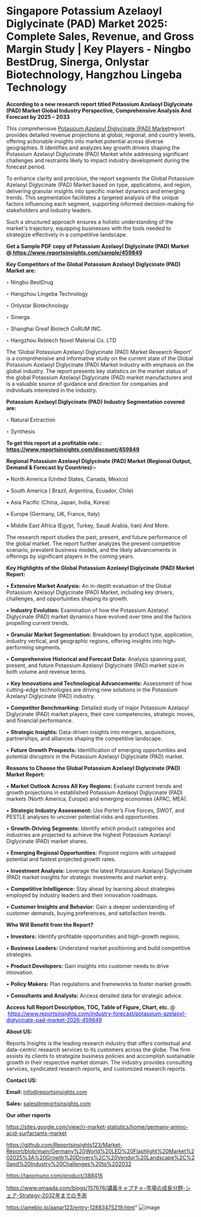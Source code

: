 # Singapore Potassium Azelaoyl Diglycinate (PAD) Market 2025: Complete Sales, Revenue, and Gross Margin Study | Key Players - Ningbo BestDrug, Sinerga, Onlystar Biotechnology, Hangzhou Lingeba Technology

<strong>According to a new research report titled Potassium Azelaoyl Diglycinate (PAD) Market Global Industry Perspective, Comprehensive Analysis And Forecast by 2025 – 2033</strong>

This comprehensive <a href=https://www.reportsinsights.com/sample/459849>Potassium Azelaoyl Diglycinate (PAD) Market</a>report provides detailed revenue projections at global, regional, and country levels, offering actionable insights into market potential across diverse geographies. It identifies and analyzes key growth drivers shaping the Potassium Azelaoyl Diglycinate (PAD) Market while addressing significant challenges and restraints likely to impact industry development during the forecast period.

To enhance clarity and precision, the report segments the Global Potassium Azelaoyl Diglycinate (PAD) Market based on type, applications, and region, delivering granular insights into specific market dynamics and emerging trends. This segmentation facilitates a targeted analysis of the unique factors influencing each segment, supporting informed decision-making for stakeholders and industry leaders.

Such a structured approach ensures a holistic understanding of the market's trajectory, equipping businesses with the tools needed to strategize effectively in a competitive landscape.

<strong>Get a Sample PDF copy of Potassium Azelaoyl Diglycinate (PAD) Market </strong><strong>@<a href=https://www.reportsinsights.com/sample/459849 style=color:#0000ff;> https://www.reportsinsights.com/sample/459849</a></strong></font>

<strong>Key Competitors of the Global Potassium Azelaoyl Diglycinate (PAD) Market are:</strong>

‣ Ningbo BestDrug

‣ Hangzhou Lingeba Technology

‣ Onlystar Biotechnology

‣ Sinerga

‣ Shanghai Greaf Biotech CoRUM INC.

‣ Hangzhou Rebtech Novel Material Co. LTD

The ‘Global Potassium Azelaoyl Diglycinate (PAD) Market Research Report’ is a comprehensive and informative study on the current state of the Global Potassium Azelaoyl Diglycinate (PAD) Market industry with emphasis on the global industry. The report presents key statistics on the market status of the global Potassium Azelaoyl Diglycinate (PAD) market manufacturers and is a valuable source of guidance and direction for companies and individuals interested in the industry.

<strong>Potassium Azelaoyl Diglycinate (PAD) Industry Segmentation covered are:</strong>

‣ Natural Extraction

‣ Synthesis

<strong>To get this report at a profitable rate.: <a href=https://www.reportsinsights.com/discount/459849 style=color:#0000ff;>https://www.reportsinsights.com/discount/459849</a></strong></font>

<strong>Regional Potassium Azelaoyl Diglycinate (PAD) Market (Regional Output, Demand &amp; Forecast by Countries):-</strong>

• North America (United States, Canada, Mexico)

• South America ( Brazil, Argentina, Ecuador, Chile)

• Asia Pacific (China, Japan, India, Korea)

• Europe (Germany, UK, France, Italy)

• Middle East Africa (Egypt, Turkey, Saudi Arabia, Iran) And More.

The research report studies the past, present, and future performance of the global market. The report further analyzes the present competitive scenario, prevalent business models, and the likely advancements in offerings by significant players in the coming years.

<strong>Key Highlights of the Global Potassium Azelaoyl Diglycinate (PAD) Market Report:</strong>

• <strong>Extensive Market Analysis:</strong> An in-depth evaluation of the Global Potassium Azelaoyl Diglycinate (PAD) Market, including key drivers, challenges, and opportunities shaping its growth.

• <strong>Industry Evolution:</strong> Examination of how the Potassium Azelaoyl Diglycinate (PAD) market dynamics have evolved over time and the factors propelling current trends.

• <strong>Granular Market Segmentation:</strong> Breakdown by product type, application, industry vertical, and geographic regions, offering insights into high-performing segments.

• <strong>Comprehensive Historical and Forecast Data:</strong> Analysis spanning past, present, and future Potassium Azelaoyl Diglycinate (PAD) market size in both volume and revenue terms.

• <strong>Key Innovations and Technological Advancements:</strong> Assessment of how cutting-edge technologies are driving new solutions in the Potassium Azelaoyl Diglycinate (PAD) industry.

• <strong>Competitor Benchmarking:</strong> Detailed study of major Potassium Azelaoyl Diglycinate (PAD) market players, their core competencies, strategic moves, and financial performance.

• <strong>Strategic Insights:</strong> Data-driven insights into mergers, acquisitions, partnerships, and alliances shaping the competitive landscape.

• <strong>Future Growth Prospects:</strong> Identification of emerging opportunities and potential disruptors in the Potassium Azelaoyl Diglycinate (PAD) market.

<strong>Reasons to Choose the Global Potassium Azelaoyl Diglycinate (PAD) Market Report:</strong>

• <strong>Market Outlook Across All Key Regions:</strong> Evaluate current trends and growth projections in established Potassium Azelaoyl Diglycinate (PAD) markets (North America, Europe) and emerging economies (APAC, MEA).

• <strong>Strategic Industry Assessment:</strong> Use Porter’s Five Forces, SWOT, and PESTLE analyses to uncover potential risks and opportunities.

• <strong>Growth-Driving Segments:</strong> Identify which product categories and industries are projected to achieve the highest Potassium Azelaoyl Diglycinate (PAD) market shares.

• <strong>Emerging Regional Opportunities:</strong> Pinpoint regions with untapped potential and fastest projected growth rates.

• <strong>Investment Analysis:</strong> Leverage the latest Potassium Azelaoyl Diglycinate (PAD) market insights for strategic investments and market entry.

• <strong>Competitive Intelligence:</strong> Stay ahead by learning about strategies employed by industry leaders and their innovation roadmaps.

• <strong>Customer Insights and Behavior:</strong> Gain a deeper understanding of customer demands, buying preferences, and satisfaction trends.

<strong>Who Will Benefit from the Report?</strong>

• <strong>Investors:</strong> Identify profitable opportunities and high-growth regions.

• <strong>Business Leaders:</strong> Understand market positioning and build competitive strategies.

• <strong>Product Developers:</strong> Gain insights into customer needs to drive innovation.

• <strong>Policy Makers:</strong> Plan regulations and frameworks to foster market growth.

• <strong>Consultants and Analysts:</strong> Access detailed data for strategic advice.
</ul>
<strong>Access full Report Description, TOC, Table of Figure, Chart, etc. </strong>@  <a href=https://www.reportsinsights.com/industry-forecast/potassium-azelaoyl-diglycinate-pad-market-2026-459849 style=color:#0000ff;>https://www.reportsinsights.com/industry-forecast/potassium-azelaoyl-diglycinate-pad-market-2026-459849</a></font>

<strong><strong>About US</strong>:</strong>

Reports Insights is the leading research industry that offers contextual and data-centric research services to its customers across the globe. The firm assists its clients to strategize business policies and accomplish sustainable growth in their respective market domain. The industry provides consulting services, syndicated research reports, and customized research reports.

<strong>Contact US:</strong>

<p class=""""><b>Email:</b> <a href=mailto:info@reportsinsights.com>info@reportsinsights.com</a></p>
<p class=""""><b>Sales:</b> <a href=mailto:sales@reportsinsights.com>sales@reportsinsights.com</a></p>

<strong>Our other reports</strong>

<a href=https://sites.google.com/view/ri-market-statistics/home/germany-amino-acid-surfactants-market>https://sites.google.com/view/ri-market-statistics/home/germany-amino-acid-surfactants-market</a>

<a href=https://github.com/Reportsinsights123/Market-Report/blob/main/Germany%20World%20LED%20Flashlight%20Market%202025%3A%20Growth%20Drivers%2C%20Vendor%20Landscape%2C%20and%20Industry%20Challenges%20to%202032>https://github.com/Reportsinsights123/Market-Report/blob/main/Germany%20World%20LED%20Flashlight%20Market%202025%3A%20Growth%20Drivers%2C%20Vendor%20Landscape%2C%20and%20Industry%20Challenges%20to%202032</a>

<a href=https://tanomuno.com/product/388416>https://tanomuno.com/product/388416</a>

<a href=https://www.omaada.com/blogs/157676/講義キャプチャ-市場の成長分野-シェア-Strategy-2032年までの予測>https://www.omaada.com/blogs/157676/講義キャプチャ-市場の成長分野-シェア-Strategy-2032年までの予測</a>

<a href=https://ameblo.jp/aanar123/entry-12883475219.html>https://ameblo.jp/aanar123/entry-12883475219.html</a>"
![image](https://github.com/user-attachments/assets/997b1c3d-f703-4949-bad6-0ff2604f467c)
